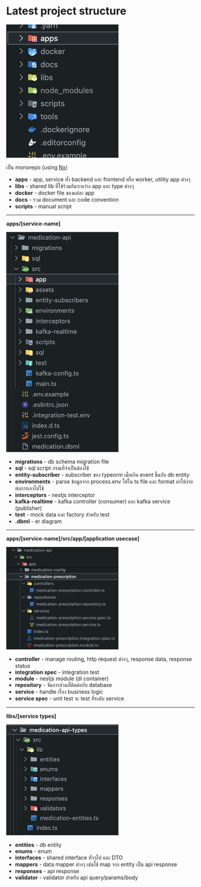# Latest project structure
<img src="pic1.png" width="300">

เป็น monorepo (using [Nx](https://nx.dev/))  
- **apps** - app, service ทั้ง backend และ frontend หรือ worker, utility app ต่างๆ
- **libs** - shared lib ที่ใช้ร่วมกันระหว่าง app และ type ต่างๆ
- **docker** - docker file ของแต่ละ app
- **docs** - รวม document และ code convention
- **scripts** - manual script
___
**apps/[service-name]**  

<img src="pic2.png" width="300">  

- **migrations** - db schema migration file
- **sql** - sql script กรณที่จำเป็นต้องใช้
- **entity-subscriber** - subscriber ของ typeorm เมื่อเกิด event ขึ้นกับ db entity
- **environments** - parse ข้อมูลจาก process.env ใส่ใน ts file และ format ค่าให้ง่ายต่อการเอาไปใช้
- **interceptors** - nestjs interceptor
- **kafka-realtime** - kafka controller (consumer) และ kafka service (publisher)
- **test** - mock data และ factory สำหรับ test
- **.dbml** - er diagram
___
**apps/[service-name]/src/app/[application usecase]**  

<img src="pic3.png" width="300">

- **controller** - manage routing, http request ต่างๆ, response data, response status
- **integration spec** - integration test
- **module** - nestjs module (di container)
- **repository** - จัดการส่วนที่ติดต่อกับ database
- **service** - handle เรื่อง business logic
- **service spec** - unit test จะ test ที่ระดับ service
___
**libs/[service types]**  

<img src="pic4.png" width="300">

- **entities** - db entity
- **enums** - enum
- **interfaces** - shared interface ทั่วๆไป และ DTO
- **mappers** - data mapper ต่างๆ เช่นใช้ map จาก entity เป็น api response
- **responses** - api response
- **validator** - validator สำหรับ api query/params/body
